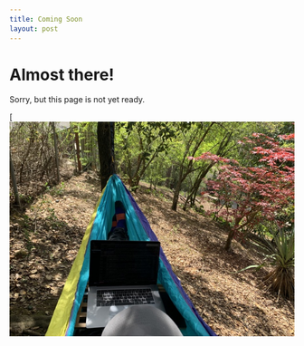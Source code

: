 ```yaml
---
title: Coming Soon
layout: post
---
```


# Almost there!

Sorry, but this page is not yet ready.

[![Hammock Computing](/images/hammock-computer.jpg)
